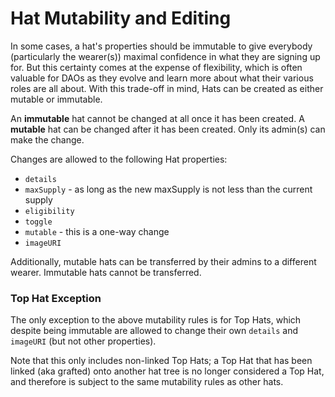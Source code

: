 # Hat Mutability and Editing

In some cases, a hat's properties should be immutable to give everybody (particularly the wearer(s)) maximal confidence in what they are signing up for. But this certainty comes at the expense of flexibility, which is often valuable for DAOs as they evolve and learn more about what their various roles are all about. With this trade-off in mind, Hats can be created as either mutable or immutable.

An **immutable** hat cannot be changed at all once it has been created. A **mutable** hat can be changed after it has been created. Only its admin(s) can make the change.

Changes are allowed to the following Hat properties:

* `details`
* `maxSupply` - as long as the new maxSupply is not less than the current supply
* `eligibility`
* `toggle`
* `mutable` - this is a one-way change
* `imageURI`

Additionally, mutable hats can be transferred by their admins to a different wearer. Immutable hats cannot be transferred.

### **Top Hat Exception**

The only exception to the above mutability rules is for Top Hats, which despite being immutable are allowed to change their own `details` and `imageURI` (but not other properties).

Note that this only includes non-linked Top Hats; a Top Hat that has been linked (aka grafted) onto another hat tree is no longer considered a Top Hat, and therefore is subject to the same mutability rules as other hats.
